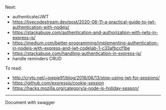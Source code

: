 Next:

- authenticate/JWT
 - https://livecodestream.dev/post/2020-08-11-a-practical-guide-to-jwt-authentication-with-nodejs/
 - https://stackabuse.com/authentication-and-authorization-with-jwts-in-express-js/
 - https://medium.com/better-programming/implementing-authentication-in-nodejs-with-express-and-jwt-codelab-1-c33afbccf1be
 - https://stackabuse.com/handling-authentication-in-express-js/
- handle reminders CRUD


To read:

- http://cryto.net/~joepie91/blog/2016/06/13/stop-using-jwt-for-sessions/
- https://github.com/expressjs/cookie-session
- https://hacks.mozilla.org/category/a-node-js-holiday-season/


---

Document with swagger
